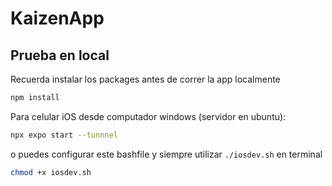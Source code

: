# KaizenApp

## Prueba en local

Recuerda instalar los packages antes de correr la app localmente

```bash
npm install
```

Para celular iOS desde computador windows (servidor en ubuntu):

```bash
npx expo start --tunnnel
```

o puedes configurar este bashfile y siempre utilizar `./iosdev.sh` en terminal
```bash
chmod +x iosdev.sh
```